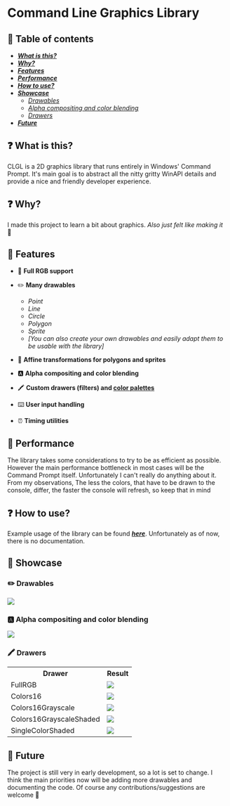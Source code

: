 # Command Line Graphics Library

## 📃 Table of contents

- ***[What is this?](##❓-What-is-this?)***
- ***[Why?](##❓-Why?)***
- ***[Features](##🤩-Features)***
- ***[Performance](##💪-Performance)***
- ***[How to use?](##❓-How-to-use?)***
- ***[Showcase](##🌟Showcase)***
    - *[Drawables](###✏️-Drawables)*
    - *[Alpha compositing and color blending](###🅰️-Alpha-compositing-and-color-blending)*
    - *[Drawers](###🖍️-Drawers)*
- ***[Future](##🤖-Future)***

## ❓ What is this?

CLGL is a 2D graphics library that runs entirely in Windows' Command Prompt. It's main goal is to abstract all the nitty gritty WinAPI details and provide a nice and friendly developer experience.

## ❓ Why?

I made this project to learn a bit about graphics. *Also just felt like making it* 💅

## 🤩 Features

* 🌈 **Full RGB support**

* ✏️ **Many drawables**

    - *Point*
    - *Line*
    - *Circle*
    - *Polygon*
    - *Sprite*
    - *[You can also create your own drawables and easily adapt them to be usable with the library]*

* 🔄️ **Affine transformations for polygons and sprites**

* 🅰️ **Alpha compositing and color blending**

* 🖍️ **Custom drawers (filters) and [color palettes](tools/color_mappings_creator/README.md)**

* ⌨️ **User input handling**

* ⏰ **Timing utilities**

## 💪 Performance

The library takes some considerations to try to be as efficient as possible. However the main performance bottleneck in most cases will be the Command Prompt itself. Unfortunately I can't really do anything about it. From my observations, The less the colors, that have to be drawn to the console, differ, the faster the console will refresh, so keep that in mind

## ❓ How to use?

Example usage of the library can be found ***[here](clgl/examples)***. Unfortunately as of now, there is no documentation.

## 🌟 Showcase

### ✏️ Drawables
![](misc/drawables.gif)

### 🅰️ Alpha compositing and color blending
![](misc/color_blending.gif)

### 🖍️ Drawers

<table style="width: 100%; align: center;">
  <tr>
    <th>Drawer</th>
    <th>Result</th>
  </tr>
  <tr>
    <td>FullRGB</td>
    <td><img src="misc/full_rgb.png"></td>
  </tr>
  <tr>
    <td>Colors16</td>
    <td><img src="misc/16_colors.png"></td>
  </tr>
  <tr>
    <td>Colors16Grayscale</td>
    <td><img src="misc/16_colors_grayscale.png"></td>
  </tr>
  <tr>
    <td>Colors16GrayscaleShaded</td>
    <td><img src="misc/16_colors_grayscale_shaded.png"></td>
  </tr>
  <tr>
    <td>SingleColorShaded</td>
    <td><img src="misc/single_color_shaded.png"></td>
  </tr>
</table>

## 🤖 Future

The project is still very in early development, so a lot is set to change. I think the main priorities now will be adding more drawables and documenting the code. Of course any contributions/suggestions are welcome 🥰